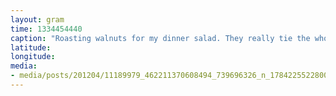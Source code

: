 ```yaml
---
layout: gram
time: 1334454440
caption: "Roasting walnuts for my dinner salad. They really tie the whole thing together."
latitude: 
longitude: 
media:
- media/posts/201204/11189979_462211370608494_739696326_n_17842255228000351.jpg
---
```

